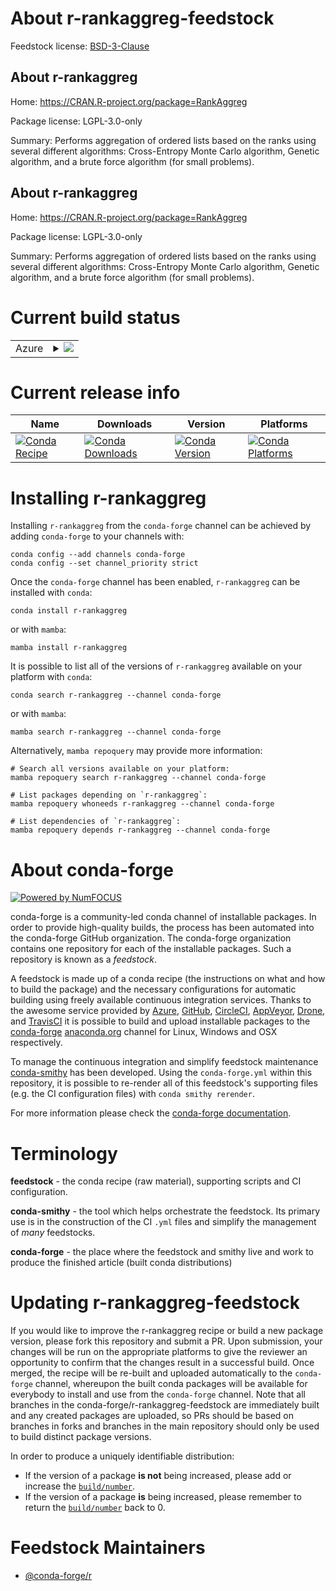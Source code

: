 About r-rankaggreg-feedstock
============================

Feedstock license: [BSD-3-Clause](https://github.com/conda-forge/r-rankaggreg-feedstock/blob/main/LICENSE.txt)


About r-rankaggreg
------------------

Home: https://CRAN.R-project.org/package=RankAggreg

Package license: LGPL-3.0-only

Summary: Performs aggregation of ordered lists based on the ranks using several different algorithms: Cross-Entropy Monte Carlo algorithm, Genetic algorithm, and a brute force algorithm (for small problems).

About r-rankaggreg
------------------

Home: https://CRAN.R-project.org/package=RankAggreg

Package license: LGPL-3.0-only

Summary: Performs aggregation of ordered lists based on the ranks using several different algorithms: Cross-Entropy Monte Carlo algorithm, Genetic algorithm, and a brute force algorithm (for small problems).

Current build status
====================


<table>
    
  <tr>
    <td>Azure</td>
    <td>
      <details>
        <summary>
          <a href="https://dev.azure.com/conda-forge/feedstock-builds/_build/latest?definitionId=17902&branchName=main">
            <img src="https://dev.azure.com/conda-forge/feedstock-builds/_apis/build/status/r-rankaggreg-feedstock?branchName=main">
          </a>
        </summary>
        <table>
          <thead><tr><th>Variant</th><th>Status</th></tr></thead>
          <tbody><tr>
              <td>linux_64_r_base4.3</td>
              <td>
                <a href="https://dev.azure.com/conda-forge/feedstock-builds/_build/latest?definitionId=17902&branchName=main">
                  <img src="https://dev.azure.com/conda-forge/feedstock-builds/_apis/build/status/r-rankaggreg-feedstock?branchName=main&jobName=linux&configuration=linux%20linux_64_r_base4.3" alt="variant">
                </a>
              </td>
            </tr><tr>
              <td>linux_64_r_base4.4</td>
              <td>
                <a href="https://dev.azure.com/conda-forge/feedstock-builds/_build/latest?definitionId=17902&branchName=main">
                  <img src="https://dev.azure.com/conda-forge/feedstock-builds/_apis/build/status/r-rankaggreg-feedstock?branchName=main&jobName=linux&configuration=linux%20linux_64_r_base4.4" alt="variant">
                </a>
              </td>
            </tr><tr>
              <td>osx_64_r_base4.3</td>
              <td>
                <a href="https://dev.azure.com/conda-forge/feedstock-builds/_build/latest?definitionId=17902&branchName=main">
                  <img src="https://dev.azure.com/conda-forge/feedstock-builds/_apis/build/status/r-rankaggreg-feedstock?branchName=main&jobName=osx&configuration=osx%20osx_64_r_base4.3" alt="variant">
                </a>
              </td>
            </tr><tr>
              <td>osx_64_r_base4.4</td>
              <td>
                <a href="https://dev.azure.com/conda-forge/feedstock-builds/_build/latest?definitionId=17902&branchName=main">
                  <img src="https://dev.azure.com/conda-forge/feedstock-builds/_apis/build/status/r-rankaggreg-feedstock?branchName=main&jobName=osx&configuration=osx%20osx_64_r_base4.4" alt="variant">
                </a>
              </td>
            </tr><tr>
              <td>win_64_r_base4.3</td>
              <td>
                <a href="https://dev.azure.com/conda-forge/feedstock-builds/_build/latest?definitionId=17902&branchName=main">
                  <img src="https://dev.azure.com/conda-forge/feedstock-builds/_apis/build/status/r-rankaggreg-feedstock?branchName=main&jobName=win&configuration=win%20win_64_r_base4.3" alt="variant">
                </a>
              </td>
            </tr><tr>
              <td>win_64_r_base4.4</td>
              <td>
                <a href="https://dev.azure.com/conda-forge/feedstock-builds/_build/latest?definitionId=17902&branchName=main">
                  <img src="https://dev.azure.com/conda-forge/feedstock-builds/_apis/build/status/r-rankaggreg-feedstock?branchName=main&jobName=win&configuration=win%20win_64_r_base4.4" alt="variant">
                </a>
              </td>
            </tr>
          </tbody>
        </table>
      </details>
    </td>
  </tr>
</table>

Current release info
====================

| Name | Downloads | Version | Platforms |
| --- | --- | --- | --- |
| [![Conda Recipe](https://img.shields.io/badge/recipe-r--rankaggreg-green.svg)](https://anaconda.org/conda-forge/r-rankaggreg) | [![Conda Downloads](https://img.shields.io/conda/dn/conda-forge/r-rankaggreg.svg)](https://anaconda.org/conda-forge/r-rankaggreg) | [![Conda Version](https://img.shields.io/conda/vn/conda-forge/r-rankaggreg.svg)](https://anaconda.org/conda-forge/r-rankaggreg) | [![Conda Platforms](https://img.shields.io/conda/pn/conda-forge/r-rankaggreg.svg)](https://anaconda.org/conda-forge/r-rankaggreg) |

Installing r-rankaggreg
=======================

Installing `r-rankaggreg` from the `conda-forge` channel can be achieved by adding `conda-forge` to your channels with:

```
conda config --add channels conda-forge
conda config --set channel_priority strict
```

Once the `conda-forge` channel has been enabled, `r-rankaggreg` can be installed with `conda`:

```
conda install r-rankaggreg
```

or with `mamba`:

```
mamba install r-rankaggreg
```

It is possible to list all of the versions of `r-rankaggreg` available on your platform with `conda`:

```
conda search r-rankaggreg --channel conda-forge
```

or with `mamba`:

```
mamba search r-rankaggreg --channel conda-forge
```

Alternatively, `mamba repoquery` may provide more information:

```
# Search all versions available on your platform:
mamba repoquery search r-rankaggreg --channel conda-forge

# List packages depending on `r-rankaggreg`:
mamba repoquery whoneeds r-rankaggreg --channel conda-forge

# List dependencies of `r-rankaggreg`:
mamba repoquery depends r-rankaggreg --channel conda-forge
```


About conda-forge
=================

[![Powered by
NumFOCUS](https://img.shields.io/badge/powered%20by-NumFOCUS-orange.svg?style=flat&colorA=E1523D&colorB=007D8A)](https://numfocus.org)

conda-forge is a community-led conda channel of installable packages.
In order to provide high-quality builds, the process has been automated into the
conda-forge GitHub organization. The conda-forge organization contains one repository
for each of the installable packages. Such a repository is known as a *feedstock*.

A feedstock is made up of a conda recipe (the instructions on what and how to build
the package) and the necessary configurations for automatic building using freely
available continuous integration services. Thanks to the awesome service provided by
[Azure](https://azure.microsoft.com/en-us/services/devops/), [GitHub](https://github.com/),
[CircleCI](https://circleci.com/), [AppVeyor](https://www.appveyor.com/),
[Drone](https://cloud.drone.io/welcome), and [TravisCI](https://travis-ci.com/)
it is possible to build and upload installable packages to the
[conda-forge](https://anaconda.org/conda-forge) [anaconda.org](https://anaconda.org/)
channel for Linux, Windows and OSX respectively.

To manage the continuous integration and simplify feedstock maintenance
[conda-smithy](https://github.com/conda-forge/conda-smithy) has been developed.
Using the ``conda-forge.yml`` within this repository, it is possible to re-render all of
this feedstock's supporting files (e.g. the CI configuration files) with ``conda smithy rerender``.

For more information please check the [conda-forge documentation](https://conda-forge.org/docs/).

Terminology
===========

**feedstock** - the conda recipe (raw material), supporting scripts and CI configuration.

**conda-smithy** - the tool which helps orchestrate the feedstock.
                   Its primary use is in the construction of the CI ``.yml`` files
                   and simplify the management of *many* feedstocks.

**conda-forge** - the place where the feedstock and smithy live and work to
                  produce the finished article (built conda distributions)


Updating r-rankaggreg-feedstock
===============================

If you would like to improve the r-rankaggreg recipe or build a new
package version, please fork this repository and submit a PR. Upon submission,
your changes will be run on the appropriate platforms to give the reviewer an
opportunity to confirm that the changes result in a successful build. Once
merged, the recipe will be re-built and uploaded automatically to the
`conda-forge` channel, whereupon the built conda packages will be available for
everybody to install and use from the `conda-forge` channel.
Note that all branches in the conda-forge/r-rankaggreg-feedstock are
immediately built and any created packages are uploaded, so PRs should be based
on branches in forks and branches in the main repository should only be used to
build distinct package versions.

In order to produce a uniquely identifiable distribution:
 * If the version of a package **is not** being increased, please add or increase
   the [``build/number``](https://docs.conda.io/projects/conda-build/en/latest/resources/define-metadata.html#build-number-and-string).
 * If the version of a package **is** being increased, please remember to return
   the [``build/number``](https://docs.conda.io/projects/conda-build/en/latest/resources/define-metadata.html#build-number-and-string)
   back to 0.

Feedstock Maintainers
=====================

* [@conda-forge/r](https://github.com/conda-forge/r/)

